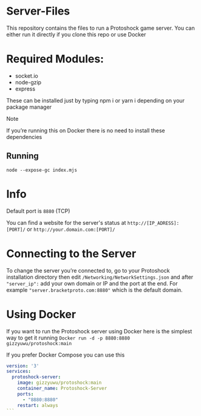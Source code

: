 # Server-Files
This repository contains the files to run a Protoshock game server.
You can either run it directly if  you clone this repo or use Docker

# Required Modules:
- socket.io
- node-gzip
- express
  
These can be installed just by typing npm i or yarn i depending on your package manager

> [!NOTE]
> If you’re running this on Docker there is no need to install these dependencies

## Running
```
node --expose-gc index.mjs
```

# Info
Default port is ``8880`` (TCP)

You can find a website for the server's status at ``http://[IP_ADRESS]:[PORT]/`` or
``http://your.domain.com:[PORT]/``

# Connecting to the Server

To change the server you’re connected to, go to your Protoshock installation directory then edit ``/Networking/NetworkSettings.json`` and after ``"server_ip":`` add your own domain or IP and the port at the end. For example ``"server.bracketproto.com:8880"`` which is the default domain.

# Using Docker

If you want to run the Protoshock server using Docker here is the simplest way to get it running
``Docker run -d -p 8880:8880 gizzyuwu/protoshock:main``

If you prefer Docker Compose you can use this
````yml
version: '3'
services:
  protoshock-server:
    image: gizzyuwu/protoshock:main
    container_name: Protoshock-Server
    ports:
      - "8880:8880"
    restart: always
```
